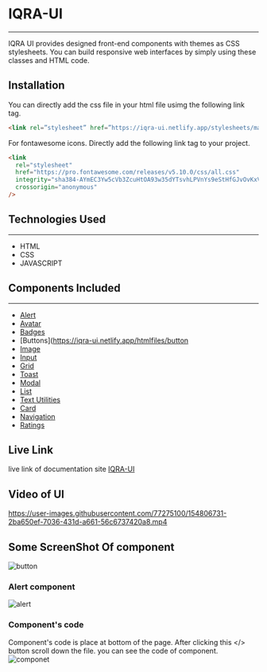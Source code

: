 # IQRA-UI

<hr>

IQRA UI provides designed front-end components with themes as CSS stylesheets. You can build responsive web interfaces by simply using these classes and HTML code.

## Installation

You can directly add the css file in your html file usimg the following link tag.

```html
<link rel=”stylesheet” href=”https://iqra-ui.netlify.app/stylesheets/main.css”/>
```

For fontawesome icons. Directly add the following link tag to your project.

```html
<link
  rel="stylesheet"
  href="https://pro.fontawesome.com/releases/v5.10.0/css/all.css"
  integrity="sha384-AYmEC3Yw5cVb3ZcuHtOA93w35dYTsvhLPVnYs9eStHfGJvOvKxVfELGroGkvsg+p"
  crossorigin="anonymous"
/>
```

## Technologies Used

<hr>

* HTML
* CSS
* JAVASCRIPT

## Components Included
<hr>

- [Alert](https://iqra-ui.netlify.app/components.html)
- [Avatar](https://iqra-ui.netlify.app/htmlfiles/avatar)
- [Badges](https://iqra-ui.netlify.app/htmlfiles/badges)
- [Buttons](https://iqra-ui.netlify.app/htmlfiles/button
- [Image](https://iqra-ui.netlify.app/htmlfiles/image)
- [Input](https://iqra-ui.netlify.app/htmlfiles/input)
- [Grid](https://iqra-ui.netlify.app/htmlfiles/grid)
- [Toast](https://iqra-ui.netlify.app/htmlfiles/toast)
- [Modal](https://iqra-ui.netlify.app/htmlfiles/modal)
- [List](https://iqra-ui.netlify.app/htmlfiles/lists)
- [Text Utilities](https://iqra-ui.netlify.app/htmlfiles/textutil)
- [Card](https://iqra-ui.netlify.app/htmlfiles/card)
- [Navigation](https://iqra-ui.netlify.app/htmlfiles/navbar)
- [Ratings](https://iqra-ui.netlify.app/htmlfiles/rating)

## Live Link

live link of documentation site [IQRA-UI](https://iqra-ui.netlify.app/)

## Video of UI

https://user-images.githubusercontent.com/77275100/154806731-2ba650ef-7036-431d-a661-56c6737420a8.mp4

## Some ScreenShot Of component
![button](https://user-images.githubusercontent.com/77275100/154806761-d75f3ac5-33d5-4fa7-8808-286faa7a004f.PNG)

### Alert component
![alert](https://user-images.githubusercontent.com/77275100/154806775-c6e12175-95bb-4906-be9a-831dd2705bcf.PNG)

### Component's code

Component's code is place at bottom of the page. After clicking this </> button scroll down the file. you can see the code of component.
![componet](https://user-images.githubusercontent.com/77275100/154945728-f60eb8ff-0ca7-4ca6-acbd-9fb7f2167ab2.PNG)


